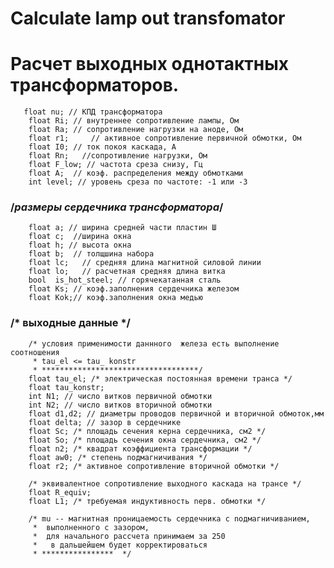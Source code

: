 # Calculate lamp out transfomator

# Расчет выходных однотактных трансформаторов.

       float nu; // КПД трансформатора
        float Ri; // внутреннее сопротивление лампы, Ом
        float Ra; // сопротивление нагрузки на аноде, Ом
        float r1;     // активное сопротивление первичной обмотки, Ом
        float I0; // ток покоя каскада, А
        float Rn;   //сопротивление нагрузки, Ом
        float F_low; // частота среза снизу, Гц
        float A;  // коэф. распределения между обмотками
        int level; // уровень среза по частоте: -1 или -3

###  /*размеры сердечника трансформатора*/
        float a; // ширина средней части пластин Ш
        float c;  //ширина окна
        float h; // высота окна
        float b;  // толщшина набора
        float lc;   // средняя длина магнитной силовой линии
        float lo;   // расчетная средняя длина витка
        bool  is_hot_steel; // горячекатанная сталь
        float Ks; // коэф.заполнения сердечника железом
        float Kok;// коэф.заполнения окна медью

###  /* выходные данные */
        /* условия применимости даннного  железа есть выполнение соотношения
         * tau_el <= tau_ konstr
         * ***********************************/
        float tau_el; /* электрическая постоянная времени транса */
        float tau_konstr;
        int N1; // число витков первичной обмотки
        int N2; // число витков вторичной обмотки
        float d1,d2; // диаметры проводов первичной и вторичной обмоток,мм
        float delta; // зазор в сердечнике
        float Sc; /* площадь сечения керна сердечника, см2 */
        float So; /* площадь сечения окна сердечника, см2 */
        float n2; /* квадрат коэффициента трансформации */
        float aw0; /* степень nодмагничивания */
        float r2; /* активное сопротивление вторичной обмотки */

        /* эквивалентное сопротивление выходного каскада на трансе */
        float R_equiv;
        float L1; /* требуемая индуктивность nерв. обмотки */

        /* mu -- магнитная nроницаемость сердечника с nодмагничиванием,
         *  выполненного с зазором,
         *  для начального рассчета nринимаем за 250 
         *   в дальшейшем будет корректироваться
         * ****************  */
 
